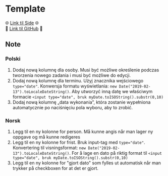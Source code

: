 # Template

🌐 [Link til Side][1] 🌐  
📂 [Link til GitHub][2] 📂

## Note

### Polski

1. Dodaj nową kolumnę dla osoby. Musi być możliwe określenie podczas tworzenia nowego zadania i musi być możliwe do edycji.
1. Dodaj nową kolumnę dla terminu. Użyj znacznika wejściowego `type="date"`. Konwersja formatu wyświetlania: `new Date("2019-02-13").toLocaleDateString()`. Aby utworzyć inną datę we właściwym formacie `<input type="date", bruk myDate.toISOString().substr(0,10)`
1. Dodaj nową kolumnę „data wykonania”, która zostanie wypełniona automatycznie po naciśnięciu pola wyboru, aby to zrobić.

### Norsk

1. Legg til en ny kolonne for person. Må kunne angis når man lager ny oppgave og må kunne redigeres
1. Legg til en ny kolonne for frist. Bruk input-tag med `type="date"`. Konvertering til visningsformat: `new Date("2019-02-13").toLocaleDateString()`. For å lage en dato på riktig format til `<input type="date", bruk myDate.toISOString().substr(0,10)`
1. Legg til en ny kolonne for "gjort dato" som fylles ut automatisk når man trykker på checkboxen for at det er gjort.

[1]: https://krzysztofga.github.io/GetAcademy/Module-2/oppgaver/2-objekter-med-egne-felt
[2]: https://github.com/KrzysztofGA/GetAcademy/tree/master/GetAcademy/Module-2/oppgaver/2-objekter-med-egne-felt
